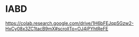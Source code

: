 # IABD
https://colab.research.google.com/drive/1H6bFEJqpSGzw2-HxCy08x3ZC1tacB9mX#scrollTo=OJ4jPYhtReFE
